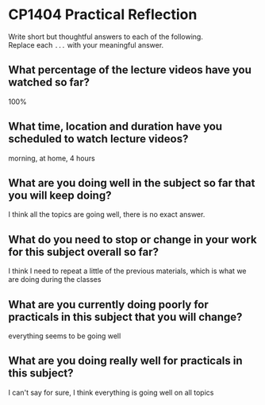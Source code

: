# CP1404 Practical Reflection

Write short but thoughtful answers to each of the following.  
Replace each `...` with your meaningful answer.

## What percentage of the lecture videos have you watched so far?

100%

## What time, location and duration have you scheduled to watch lecture videos?

morning, at home, 4 hours

## What are you doing well in the subject so far that you will keep doing?

I think all the topics are going well, there is no exact answer.

## What do you need to stop or change in your work for this subject overall so far?
I think I need to repeat a little of the previous materials, which is what we are doing during the classes

## What are you currently doing poorly for practicals in this subject that you will change?

еverything seems to be going well

## What are you doing really well for practicals in this subject?

I can't say for sure, I think everything is going well on all topics
